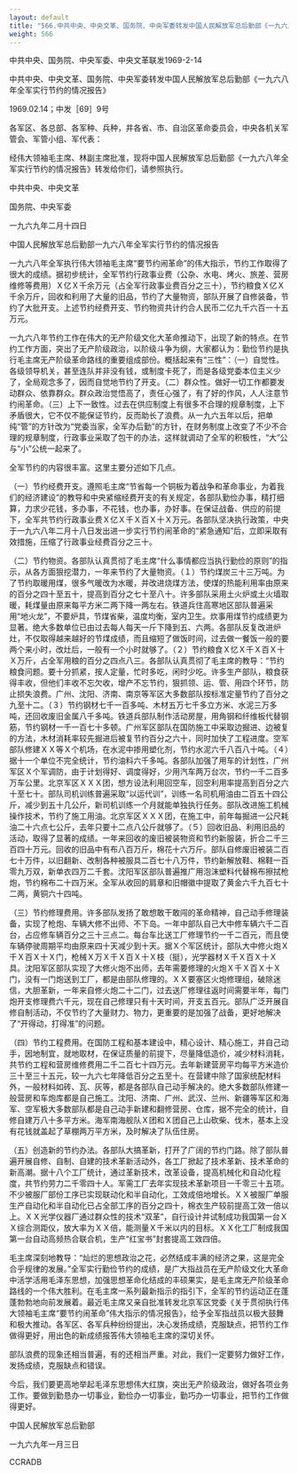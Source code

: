 ```yaml
---
layout: default
title: "566.中共中央、中央文革、国务院、中央军委转发中国人民解放军总后勤部《一九六八年全军实行节约的情况报告》"
weight: 566
---
```


中共中央、国务院、中央军委、中央文革联发1969-2-14

中共中央、中央文革、国务院、中央军委转发中国人民解放军总后勤部《一九六八年全军实行节约的情况报告》

1969.02.14；中发［69］9号

各军区、各总部、各军种、兵种，并各省、市、自治区革命委员会，中央各机关军管会、军管小组、军代表：

经伟大领袖毛主席、林副主席批准，现将中国人民解放军总后勤部《一九六八年全军实行节约的情况报告》转发给你们，请参照执行。

中共中央、中央文革

国务院、中央军委

一九六九年二月十四日

中国人民解放军总后勤部一九六八年全军实行节约的情况报告

一九六八年全军执行伟大领袖毛主席“要节约闹革命”的伟大指示，节约工作取得了很大的成绩。据初步统计，全军节约行政事业费（公杂、水电、烤火、旅差、营房维修等费用）Ｘ亿Ｘ千余万元（占全军行政事业费百分之三十），节约粮食Ｘ亿Ｘ千余万斤，回收和利用了大量的旧品，节约了大量物资，部队开展了自修装备，节约了大批开支。上述节约经费开支、节约物资共计约合人民币二亿九千六百一十五万元。

一九六八年节约工作在伟大的无产阶级文化大革命推动下，出现了新的特点。在节约工作方面，突出了无产阶级政治，以阶级斗争为纲，大家都认为：勤俭节约是执行毛主席无产阶级革命路线的重要组成部份。概括起来有“三性”：（一）自觉性。各级领导机关，甚至连队并非没有钱，或制度卡死了，而是各级党委本位主义少了，全局观念多了，因而自觉地节约了开支。（二）群众性。做好一切工作都要发动群众、依靠群众。群众政治觉悟高了，责任心强了，有了好的作风，人人注意节约闹革命。（三）上下一致性。过去在供应制度上有很多不合理的规章制度，上下矛盾很大，它不仅不能保证节约，反而助长了浪费。从一九六五年以后，把单纯“管”的方针改为“党委当家，全军办后勤”的方针，在财务制度上改变了不少不合理的规章制度，行政事业采取了包干的办法，这样就调动了全军的积极性，“大”公与“小”公统一起来了。

全军节约的内容很丰富。这里主要分述如下几点。

（一）节约经费开支。遵照毛主席“节省每一个铜板为着战争和革命事业，为着我们的经济建设”的教导和中央紧缩经费开支的有关规定，各部队勤俭办事，精打细算，力求少花钱，多办事，不花钱，也办事，办好事。在保证战备、供应的前提下，全军共节约行政事业费Ｘ亿Ｘ千Ｘ百Ｘ十Ｘ万元。各部队坚决执行政策，中央于一九六八年二月十八日发出进一步实行节约闹革命的“紧急通知”后，立即采取有效措施，压缩了行政事业经费百分之三十。

（二）节约物资。各部队认真贯彻了毛主席“什么事情都应当执行勤俭的原则”的指示，从各方面狠挖潜力，一年来节约了大量物资。（１）节约煤炭三十三万吨。为了节约取暖用煤，很多气暖改为水暖，并改进烧煤方法，使煤的热能利用率由原来的百分之四十至五十，提高到百分之七十至八十。许多部队采用土火炉或土火墙取暖，耗煤量由原来每平方米二两下降一两左右。铁道兵住高寒地区部队普遍采用“地火龙”，不要炉具，节煤省柴，温度均衡，室内卫生。炊事用煤节约成绩更为显著。绝大多数单位已由过去每人每天一斤下降到五、六两。各部队反复改进炉灶，不仅取得越来越好的节煤成绩，而且缩短了做饭时间，过去做一餐饭一般的要两个来小时，改灶后，一般有一个小时就够了。（２）节约粮食Ｘ忆Ｘ千Ｘ百Ｘ十Ｘ万斤，占全军用粮的百分之四点八三。各部队认真贯彻了毛主席的教导：“节约粮食问题。要十分抓紧，按人定量，忙时多吃，闲时少吃。许多生产部队，粮食获得丰收，但他们丰收不忘欠收，增产不忘节约，狠抓领、运、管、用四个环节，防止损失浪费。广州、沈阳、济南、南京等军区大多数部队按标准定量节约了百分之九至十二。（３）节约钢材七千一百多吨、木材五万七千多立方米、水泥三万多吨，还回收废旧金属八千多吨。铁道兵部队制作活动房屋，用角钢和纤维板代替钢筋，节约钢材一千一百七十多顿。广州军区部队在国防施工中采取边掘进、边被复的方法，木材消耗率较先掘进后被复节约百分之六十，同时加快了工程进度。空军部队修建ＸＸ等Ｘ个机场，在水泥中掺用塑化剂，节约水泥六千八百八十吨。（４）据十一个单位不完全统计，节约油料六千多吨。各部队加强了用车的计划性，广州军区Ｘ个军调防，由于计划得好、调度得好，少用汽车两万台次，节约一千二百多万车公里。北京军区ＸＸＸ团，想方设法利用回空车，回空利用率提高到百分之六十至七十。部队司机训练普遍采取“以运代训”，训练一名司机用油由二百五十四公斤，减少到五十几公斤，新司机训练一个月就能单独执行任务。部队改进施工机械操作技术，节约了施工用油。北京军区ＸＸＸ团，在施工中，前年每掘进一公尺耗油二十六点七公斤，去年只要十二点八公斤就够了。（５）回收旧品、利用旧品的活动，取得了显著的成绩。一年来回收的废旧被装物资和节约新服装，折合二千三百四十万元。回收的旧品中有布八百万斤，棉花十六万斤。部队自修废旧被装二百七十万件，以旧翻新、改制各种被服具二百七十八万件，节约新解放鞋、棉鞋一百零九万双，新单衣四万二千套。沈阳军区部队普遍推广用泡沫塑料代替棉布擦拭枪炮，节约棉布二十四万米。全军从收回的肩章和旧帽徽中提取了黄金六千九百七十二两，黄铜六十四吨。

（三）节约修理费用。许多部队发扬了敢想敢干敢闯的革命精神，自己动手修理装备，实现了枪炮、车辆大修不出师、不下岛。一年中部队自己大中修车辆六千二百台，占应修车辆百分之三十三点二。每台车比送工厂修理节约一千二百元，而且使车辆停驶周期平均由原来四十天减少到十天。据Ｘ个军区统计，部队大中修火炮Ｘ千Ｘ百Ｘ十Ｘ门，枪械Ｘ万Ｘ千Ｘ百Ｘ十Ｘ枝（挺），光学器材Ｘ千Ｘ百Ｘ十Ｘ具。沈阳军区部队实现了大修火炮不出师，去年需要修理的火炮Ｘ千Ｘ百Ｘ十Ｘ门，没有一门炮送到工厂，都是由部队修理的。ＸＸ要塞区火炮修理组，破除迷信，大胆革新，一年来自修火炮二十二门，过去送厂修理往返时间需要半年，每门炮开支修理费六千元，现在自己修理只有十天时间，开支五百元。部队广泛开展自修自制活动，不仅节约了大量财力、物力，更重要的是加强了战备，更好地解决了“开得动，打得准”的问题。

（四）节约工程费用。在国防工程和基本建设中，精心设计、精心施工，并自己动手，因地制宜，就地取材，在保证质量的前提下，尽量降低造价，减少材料消耗，共节约工程和营房维修费用二千二百七十四万元。去年新建营房平均每平方米造价三十至三十五元，较一九六七年降低百分之五至十。在营建中除了国家统配材料外，一般材料如砖、瓦、灰等，都是各部队自己动手解决的。绝大多数部队修建一般营房和车炮库都是自己施工。沈阳、济南、广州、武汉、兰州、新疆等军区和海军、空军极大多数部队都是自己动手新建和翻修营房、仓库，据不完全的统计，自修自建万八十多平方米。海军南海舰队Ｘ团和Ｘ团自己上山砍柴、伐木，基本上没有花钱就盖起了草棚两万平方米，及时解决了队伍住房。

（五）创造新的节约办法。各部队大搞革新，打开了广阔的节约门路。除了部队普遍开展自修、自制、自建的技术革新活动外，各工厂掀起了技术革新、技术革命的新高潮。据十八个工厂统计，通过革新技术，改革设备，提高机械化和自动化程度，共节约劳力二千零四十人。军需工厂去年实现技术革新项目一千零三十五项。不少被服厂部份工序已实现联动化和半自动化，工效成倍地增长。ＸＸ被服厂单服生产自动化和半自动化已占全部工序的百分之四十，棉衣生产较前提高工效一倍以上。ＸＸ光学仪器厂通过群众性的技术“双革”，自行设计并试制成功我国第一台ＸＸ综合测距仪，放大率为ＸＸ倍，能测量Ｘ千米以内的目标。ＸＸ化工厂制成我国第一台自动高频热合联合机，生产“红宝书”封套提高工效四倍。

毛主席深刻地教导：“灿烂的思想政治之花，必然结成丰满的经济之果，这是完全合乎规律的发展。”全军实行勤俭节约的成绩，是广大指战员在无产阶级文化大革命中活学活用毛泽东思想，加强思想革命化结成的丰硕果实，是毛主席无产阶级革命路线的一个伟大胜利。在毛主席一系列最新指示的指引下，全军的节约运动正在蓬蓬勃勃地向前发展着。最近毛主席又亲自批准转发北京军区党委《关于贯彻执行伟大领袖毛主席“要节约闹革命”伟大指示的情况报告》，给予全军指战员以极大鼓舞和极大推动。各军区、各军兵种纷纷提出，决心发扬成绩，克服缺点，把节约工作做得更好，用出色的新成绩报答伟大领袖毛主席的深切关怀。

部队浪费的现象还相当普遍，有的还相当严重。对此，我们一定要努力做好工作，发扬成绩，克服缺点和错误。

今后，我们要更高地举起毛泽东思想伟大红旗，突出无产阶级政治，做好各项业务工作。要做到勤恳办一切事业，勤俭办一切事业，勤巧办一切事业，把节约工作做得更好。

中国人民解放军总后勤部

一九六九年一月三日

CCRADB

